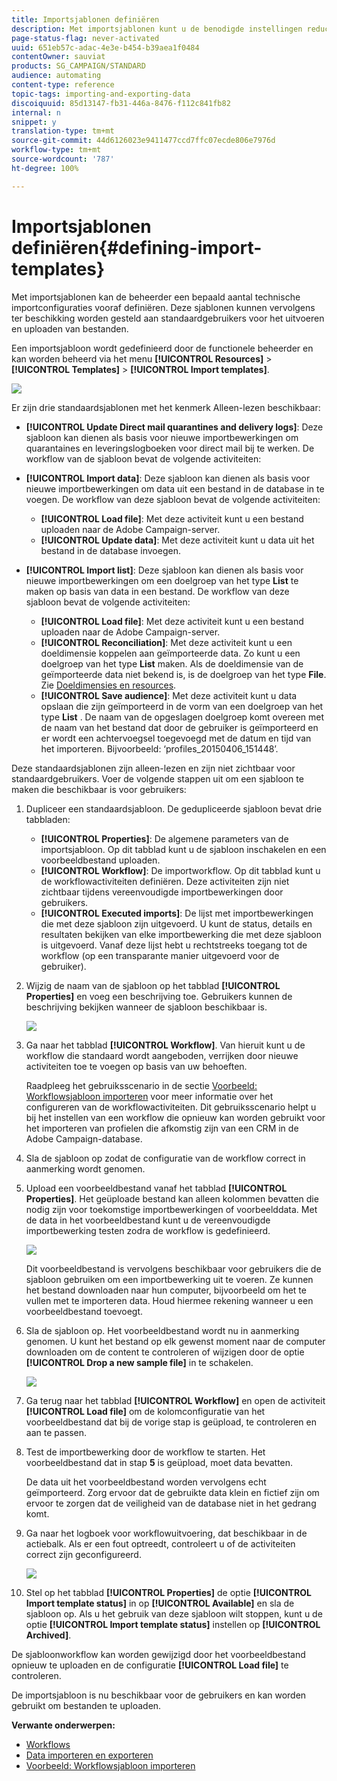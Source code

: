 ```yaml
---
title: Importsjablonen definiëren
description: Met importsjablonen kunt u de benodigde instellingen reduceren en data sneller importeren.
page-status-flag: never-activated
uuid: 651eb57c-adac-4e3e-b454-b39aea1f0484
contentOwner: sauviat
products: SG_CAMPAIGN/STANDARD
audience: automating
content-type: reference
topic-tags: importing-and-exporting-data
discoiquuid: 85d13147-fb31-446a-8476-f112c841fb82
internal: n
snippet: y
translation-type: tm+mt
source-git-commit: 44d6126023e9411477ccd7ffc07ecde806e7976d
workflow-type: tm+mt
source-wordcount: '787'
ht-degree: 100%

---
```



# Importsjablonen definiëren{#defining-import-templates}

Met importsjablonen kan de beheerder een bepaald aantal technische importconfiguraties vooraf definiëren. Deze sjablonen kunnen vervolgens ter beschikking worden gesteld aan standaardgebruikers voor het uitvoeren en uploaden van bestanden.

Een importsjabloon wordt gedefinieerd door de functionele beheerder en kan worden beheerd via het menu **[!UICONTROL Resources]** > **[!UICONTROL Templates]** > **[!UICONTROL Import templates]**.

![](assets/import_template_list.png)

Er zijn drie standaardsjablonen met het kenmerk Alleen-lezen beschikbaar:

* **[!UICONTROL Update Direct mail quarantines and delivery logs]**: Deze sjabloon kan dienen als basis voor nieuwe importbewerkingen om quarantaines en leveringslogboeken voor direct mail bij te werken. De workflow van de sjabloon bevat de volgende activiteiten:
* **[!UICONTROL Import data]**: Deze sjabloon kan dienen als basis voor nieuwe importbewerkingen om data uit een bestand in de database in te voegen. De workflow van deze sjabloon bevat de volgende activiteiten:

   * **[!UICONTROL Load file]**: Met deze activiteit kunt u een bestand uploaden naar de Adobe Campaign-server.
   * **[!UICONTROL Update data]**: Met deze activiteit kunt u data uit het bestand in de database invoegen.

* **[!UICONTROL Import list]**: Deze sjabloon kan dienen als basis voor nieuwe importbewerkingen om een doelgroep van het type **List** te maken op basis van data in een bestand. De workflow van deze sjabloon bevat de volgende activiteiten:

   * **[!UICONTROL Load file]**: Met deze activiteit kunt u een bestand uploaden naar de Adobe Campaign-server.
   * **[!UICONTROL Reconciliation]**: Met deze activiteit kunt u een doeldimensie koppelen aan geïmporteerde data. Zo kunt u een doelgroep van het type **List** maken. Als de doeldimensie van de geïmporteerde data niet bekend is, is de doelgroep van het type **File**. Zie [Doeldimensies en resources](../../automating/using/query.md#targeting-dimensions-and-resources).
   * **[!UICONTROL Save audience]**: Met deze activiteit kunt u data opslaan die zijn geïmporteerd in de vorm van een doelgroep van het type **List** . De naam van de opgeslagen doelgroep komt overeen met de naam van het bestand dat door de gebruiker is geïmporteerd en er wordt een achtervoegsel toegevoegd met de datum en tijd van het importeren. Bijvoorbeeld: ‘profiles_20150406_151448’.

Deze standaardsjablonen zijn alleen-lezen en zijn niet zichtbaar voor standaardgebruikers. Voer de volgende stappen uit om een sjabloon te maken die beschikbaar is voor gebruikers:

1. Dupliceer een standaardsjabloon. De gedupliceerde sjabloon bevat drie tabbladen:

   * **[!UICONTROL Properties]**: De algemene parameters van de importsjabloon. Op dit tabblad kunt u de sjabloon inschakelen en een voorbeeldbestand uploaden.
   * **[!UICONTROL Workflow]**: De importworkflow. Op dit tabblad kunt u de workflowactiviteiten definiëren. Deze activiteiten zijn niet zichtbaar tijdens vereenvoudigde importbewerkingen door gebruikers.
   * **[!UICONTROL Executed imports]**: De lijst met importbewerkingen die met deze sjabloon zijn uitgevoerd. U kunt de status, details en resultaten bekijken van elke importbewerking die met deze sjabloon is uitgevoerd. Vanaf deze lijst hebt u rechtstreeks toegang tot de workflow (op een transparante manier uitgevoerd voor de gebruiker).

1. Wijzig de naam van de sjabloon op het tabblad **[!UICONTROL Properties]** en voeg een beschrijving toe. Gebruikers kunnen de beschrijving bekijken wanneer de sjabloon beschikbaar is.

   ![](assets/simplified_import_model1.png)

1. Ga naar het tabblad **[!UICONTROL Workflow]**. Van hieruit kunt u de workflow die standaard wordt aangeboden, verrijken door nieuwe activiteiten toe te voegen op basis van uw behoeften.

   Raadpleeg het gebruiksscenario in de sectie [Voorbeeld: Workflowsjabloon importeren](../../automating/using/creating-import-workflow-templates.md) voor meer informatie over het configureren van de workflowactiviteiten. Dit gebruiksscenario helpt u bij het instellen van een workflow die opnieuw kan worden gebruikt voor het importeren van profielen die afkomstig zijn van een CRM in de Adobe Campaign-database.

1. Sla de sjabloon op zodat de configuratie van de workflow correct in aanmerking wordt genomen.
1. Upload een voorbeeldbestand vanaf het tabblad **[!UICONTROL Properties]**. Het geüploade bestand kan alleen kolommen bevatten die nodig zijn voor toekomstige importbewerkingen of voorbeelddata. Met de data in het voorbeeldbestand kunt u de vereenvoudigde importbewerking testen zodra de workflow is gedefinieerd.

   ![](assets/import_template_sample.png)

   Dit voorbeeldbestand is vervolgens beschikbaar voor gebruikers die de sjabloon gebruiken om een importbewerking uit te voeren. Ze kunnen het bestand downloaden naar hun computer, bijvoorbeeld om het te vullen met te importeren data. Houd hiermee rekening wanneer u een voorbeeldbestand toevoegt.

1. Sla de sjabloon op. Het voorbeeldbestand wordt nu in aanmerking genomen. U kunt het bestand op elk gewenst moment naar de computer downloaden om de content te controleren of wijzigen door de optie **[!UICONTROL Drop a new sample file]** in te schakelen.

   ![](assets/simplified_import_model2.png)

1. Ga terug naar het tabblad **[!UICONTROL Workflow]** en open de activiteit **[!UICONTROL Load file]** om de kolomconfiguratie van het voorbeeldbestand dat bij de vorige stap is geüpload, te controleren en aan te passen.
1. Test de importbewerking door de workflow te starten. Het voorbeeldbestand dat in stap **5** is geüpload, moet data bevatten.

   De data uit het voorbeeldbestand worden vervolgens echt geïmporteerd. Zorg ervoor dat de gebruikte data klein en fictief zijn om ervoor te zorgen dat de veiligheid van de database niet in het gedrang komt.

1. Ga naar het logboek voor workflowuitvoering, dat beschikbaar in de actiebalk. Als er een fout optreedt, controleert u of de activiteiten correct zijn geconfigureerd.

   ![](assets/simplified_import_model3.png)

1. Stel op het tabblad **[!UICONTROL Properties]** de optie **[!UICONTROL Import template status]** in op **[!UICONTROL Available]** en sla de sjabloon op. Als u het gebruik van deze sjabloon wilt stoppen, kunt u de optie **[!UICONTROL Import template status]** instellen op **[!UICONTROL Archived]**.

De sjabloonworkflow kan worden gewijzigd door het voorbeeldbestand opnieuw te uploaden en de configuratie **[!UICONTROL Load file]** te controleren.

De importsjabloon is nu beschikbaar voor de gebruikers en kan worden gebruikt om bestanden te uploaden.

**Verwante onderwerpen:**

* [Workflows](../../automating/using/get-started-workflows.md)
* [Data importeren en exporteren](../../automating/using/about-data-import-and-export.md)
* [Voorbeeld: Workflowsjabloon importeren](../../automating/using/creating-import-workflow-templates.md)

